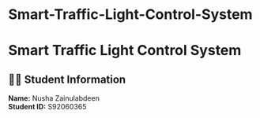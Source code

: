 # Smart-Traffic-Light-Control-System

# Smart Traffic Light Control System

## 👩‍💻 Student Information
**Name:** Nusha Zainulabdeen  
**Student ID:** S92060365   
